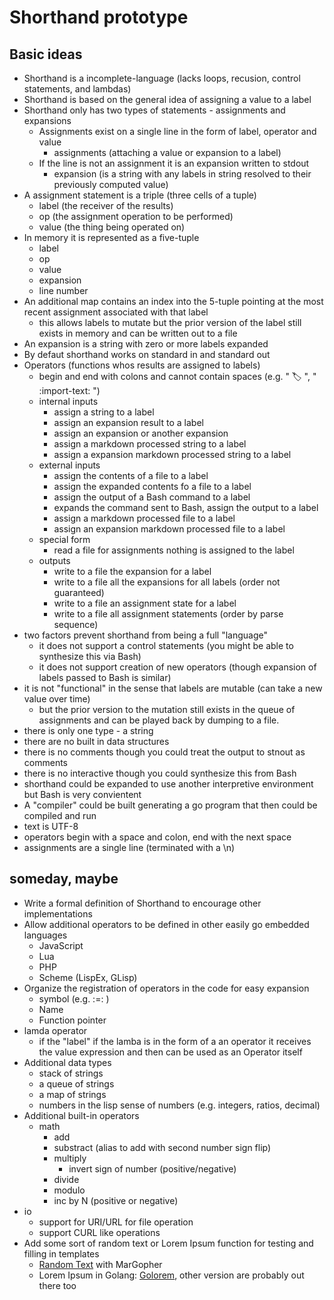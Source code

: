
# Shorthand prototype

## Basic ideas

+ Shorthand is a incomplete-language (lacks loops, recusion, control statements, and lambdas) 
+ Shorthand is based on the general idea of assigning a value to a label
+ Shorthand only has two types of statements - assignments and expansions
    + Assignments exist on a single line in the form of label, operator and value
        + assignments (attaching a value or expansion to a label)
    + If the line is not an assignment it is an expansion written to stdout
        + expansion (is a string with any labels in string resolved to their previously computed value)
+ A assignment statement is a triple (three cells of a tuple)
    + label (the receiver of the results)
    + op (the assignment operation to be performed)
    + value (the thing being operated on)
+ In memory it is represented as a five-tuple
    + label
    + op
    + value
    + expansion
    + line number
+ An additional map contains an index into the 5-tuple pointing at the most recent assignment associated with that label
    + this allows labels to mutate but the prior version of the label still exists in memory and can be written out to a file
+ An expansion is a string with zero or more labels expanded
+ By defaut shorthand works on standard in and standard out
+ Operators (functions whos results are assigned to labels)
    + begin and end with colons and cannot contain spaces (e.g. " :label: ", " :import-text: ")
    + internal inputs
        + assign a string to a label
        + assign an expansion result to a label
        + assign an expansion or another expansion
        + assign a markdown processed string to a label
        + assign a expansion markdown processed string to a label
    + external inputs
        + assign the contents of a file to a label
        + assign the expanded contents fo a file to a label
        + assign the output of a Bash command to a label
        + expands the command sent to Bash, assign the output to a label
        + assign a markdown processed file to a label
        + assign an expansion markdown processed file to a label 
    + special form
        + read a file for assignments nothing is assigned to the label
    + outputs
        + write to a file the expansion for a label
        + write to a file all the expansions for all labels (order not guaranteed)
        + write to a file an assignment state for a label
        + write to a file all assignment statements (order by parse sequence)
+ two factors prevent shorthand from being a full "language"
    + it does not support a control statements (you might be able to synthesize this via Bash)
    + it does not support creation of new operators (though expansion of labels passed to Bash is similar)
+ it is not "functional" in the sense that labels are mutable (can take a new value over time)
    + but the prior version to the mutation still exists in the queue of assignments and can be played back by dumping to a file.
+ there is only one type - a string
+ there are no built in data structures
+ there is no comments though you could treat the output to stnout as comments
+ there is no interactive though you could synthesize this from Bash
+ shorthand could be expanded to use another interpretive environment but Bash is very convientent
+ A "compiler" could be built generating a go program that then could be compiled and run
+ text is UTF-8
+ operators begin with a space and colon, end with the next space
+ assignments are a single line (terminated with a \n)


## someday, maybe

+ Write a formal definition of Shorthand to encourage other implementations
+ Allow additional operators to be defined in other easily go embedded languages
    + JavaScript
    + Lua
    + PHP
    + Scheme (LispEx, GLisp)
+ Organize the registration of operators in the code for easy expansion
    + symbol (e.g. :=: )
    + Name
    + Function pointer
+ lamda operator
    + if the "label" if the lamba is in the form of a an operator it receives the value expression and then can be used as an Operator itself
+ Additional data types
    + stack of strings
    + a queue of strings
    + a map of strings
    + numbers in the lisp sense of numbers (e.g. integers, ratios, decimal)
+ Additional built-in operators
    + math
        + add
        + substract (alias to add with second number sign flip)
        + multiply
            + invert sign of number (positive/negative)
        + divide
        + modulo
        + inc by N (positive or negative)
+ io
    + support for URI/URL for file operation
    + support CURL like operations
+ Add some sort of random text or Lorem Ipsum function for testing and filling in templates
    + [Random Text](https://github.com/AhmedZaleh/margopher?utm_source=golangweekly&utm_medium=email) with MarGopher
    + Lorem Ipsum in Golang: [Golorem](https://github.com/drhodes/golorem), other version are probably out there too

